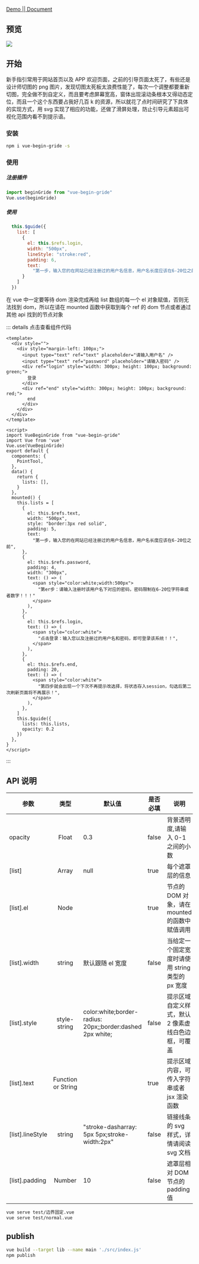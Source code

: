 <a href="https://jeryqwq.github.io/Others/vue-begin-gride.html" target="_blank">Demo || Document</a>

## 预览

<image  src="./demo.png"/>

## 开始

新手指引常用于网站首页以及 APP 欢迎页面，之前的引导页面太死了，有些还是设计师切图的 png 图片，发现切图太死板太浪费性能了，每次一个调整都要重新切图，完全做不到自定义，而且要考虑屏幕宽高，窗体出现滚动条根本又得动态定位，而且一个这个东西要占我好几百 k 的资源，所以就花了点时间研究了下具体的实现方式，用 svg 实现了相应的功能，还做了滑屏处理，防止引导元素超出可视化范围内看不到提示语。

### 安装

```bash
npm i vue-begin-gride -s
```

### 使用
##### 注册插件
```js
import beginGride from "vue-begin-gride"
Vue.use(beginGride)
```
##### 使用
``` js
  this.$guide({
    list: [
      {
        el: this.$refs.login,
        width: "500px",
        lineStyle: "stroke:red",
        padding: 6,
        text:
          "第一步，输入您的在网站已经注册过的用户名信息，用户名长度应该在6-20位之前",
      }
    ]
  })
```

在 vue 中一定要等待 dom 渲染完成再给 list 数组的每一个 el 对象赋值，否则无法找到 dom，所以在请在 mounted 函数中获取到每个 ref 的 dom 节点或者通过其他 api 找到的节点对象

::: details 点击查看组件代码

```vue
<template>
  <div style="">
    <div style="margin-left: 100px;">
      <input type="text" ref="text" placeholder="请输入用户名" />
      <input type="text" ref="password" placeholder="请输入密码" />
      <div ref="login" style="width: 300px; height: 100px; background: green;">
        登录
      </div>
      <div ref="end" style="width: 300px; height: 100px; background: red;">
        end
      </div>
    </div>
  </div>
</template>

<script>
import VueBeginGride from "vue-begin-gride"
import Vue from 'vue'
Vue.use(VueBeginGride)
export default {
  components: {
    PointTool,
  },
  data() {
    return {
      lists: [],
    }
  },
  mounted() {
    this.lists = [
      {
        el: this.$refs.text,
        width: "500px",
        style: "border:3px red solid",
        padding: 5,
        text:
          "第一步，输入您的在网站已经注册过的用户名信息，用户名长度应该在6-20位之前",
      },
      {
        el: this.$refs.password,
        padding: 4,
        width: "300px",
        text: () => (
          <span style="color:white;width:500px">
            "第er步：请输入注册时该用户名下对应的密码，密码限制在6-20位字符串或者数字！！！"
          </span>
        ),
      },
      {
        el: this.$refs.login,
        text: () => (
          <span style="color:white">
            "点击登录：输入您以及注册过的用户名和密码，即可登录该系统！！",
          </span>
        ),
      },
      {
        el: this.$refs.end,
        padding: 20,
        text: () => (
          <span style="color:white">
            "第四步就会出现一个下次不再提示改选择，将状态存入session，勾选后第二次刷新页面将不再展示！",
          </span>
        ),
      },
    ]
    this.$guide({
      lists: this.lists,
      opacity: 0.2
    })
  },
}
</script>
```
:::

## API 说明

| 参数             |        类型        | 默认值                                                    | 是否必填 | 说明                                                |
| ---------------- | :----------------: | --------------------------------------------------------- | -------- | --------------------------------------------------- |
| opacity          |       Float        | 0.3                                                       | false    | 背景透明度,请输入 0-1 之间的小数                    |
| [list]           |       Array        | null                                                      | true     | 每个遮罩层的信息                                    |
| [list].el        |        Node        |                                                           | true     | 节点的 DOM 对象，请在 mounted 的函数中赋值调用      |
| [list].width     |       string       | 默认跟随 el 宽度                                          | false    | 当给定一个固定宽度时请使用 string 类型的 px 宽度    |
| [list].style     |    style-string    | color:white;border-radius: 20px;;border:dashed 2px white; | false    | 提示区域自定义样式，默认 2 像素虚线白色边框，可覆盖 |
| [list].text      | Function or String |                                                           | true     | 提示区域内容，可传入字符串或者 jsx 渲染函数         |
| [list].lineStyle |       string       | "stroke-dasharray: 5px 5px;stroke-width:2px"              | false    | 链接线条的 svg 样式，详情请阅读 svg 文档            |
| [list].padding   |       Number       | 10                                                        | false    | 遮罩层相对 DOM 节点的 padding 值                    |

<vue-begin-gride />

```bash
vue serve test/边界固定.vue
vue serve test/normal.vue
```

## publish

```bash
vue build --target lib --name main './src/index.js'
npm publish
```
